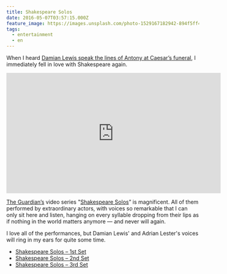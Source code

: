 ```yaml
---
title: Shakespeare Solos
date: 2016-05-07T03:57:15.000Z
feature_image: https://images.unsplash.com/photo-1529167182942-894f5ff43f34?ixlib=rb-0.3.5&q=80&fm=jpg&crop=entropy&cs=tinysrgb&w=1080&fit=max&ixid=eyJhcHBfaWQiOjExNzczfQ&s=8ad6fc8531ef4082f223e5dc6de106c6
tags:
  - entertainment
  - en
---
```


When I heard [Damian Lewis speak the lines of Antony at Caesar’s funeral](http://www.theguardian.com/stage/video/2016/may/03/damian-lewis-antony-julius-caesar-friends-romans-countrymen-shakespeare-video), I immediately fell in love with Shakespeare again.

<iframe allowfullscreen="allowfullscreen" frameborder="0" height="315" src="https://embed.theguardian.com/embed/video/stage/video/2016/may/03/damian-lewis-antony-julius-caesar-friends-romans-countrymen-shakespeare-video" width="560"></iframe>

[The Guardian’s](http://www.theguardian.com/) video series "[Shakespeare Solos](http://www.theguardian.com/stage/series/shakespeare-solos)” is magnificent. All of them performed by extraordinary actors, with voices so remarkable that I can only sit here and listen, hanging on every syllable dropping from their lips as if nothing in the world matters anymore — and never will again.

I love all of the performances, but Damian Lewis' and Adrian Lester's voices will ring in my ears for quite some time.

* [Shakespeare Solos – 1st Set](http://www.theguardian.com/stage/2016/feb/01/shakespeare-solos-watch-the-first-six-films)  
* [Shakespeare Solos – 2nd Set](http://www.theguardian.com/stage/2016/feb/29/shakespeare-solos-joanna-lumley-david-threlfall-daniel-mays-films)  
* [Shakespeare Solos – 3rd Set](http://www.theguardian.com/stage/2016/may/03/shakespeare-solos-watch-the-third-set-of-films)
